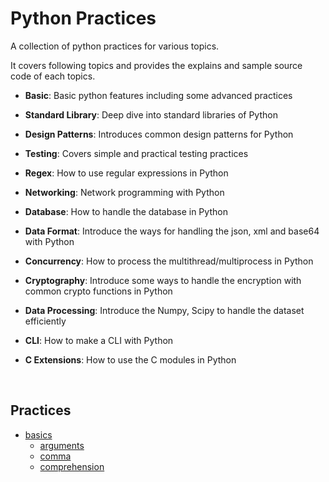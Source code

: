 # Python Practices
A collection of python practices for various topics. 

It covers following topics and provides the explains and sample source code of each topics.

* **Basic**: Basic python features including some advanced practices
* **Standard Library**: Deep dive into standard libraries of Python
* **Design Patterns**: Introduces common design patterns for Python
* **Testing**: Covers simple and practical testing practices
* **Regex**: How to use regular expressions in Python
* **Networking**:  Network programming with Python
* **Database**: How to handle the database in Python
* **Data Format**: Introduce the ways for handling the json, xml and base64 with Python
* **Concurrency**: How to process the multithread/multiprocess in Python
* **Cryptography**: Introduce some ways to handle the encryption with common crypto functions in Python
* **Data Processing**: Introduce the Numpy, Scipy to handle the dataset efficiently


* **CLI**: How to make a CLI with Python

* **C Extensions**: How to use the C modules in Python

  ​

## Practices

* [basics](/basics)
  * [arguments](/basics/arguments)
  * [comma](/basics/comma)
  * [comprehension](/basics/comprehension)